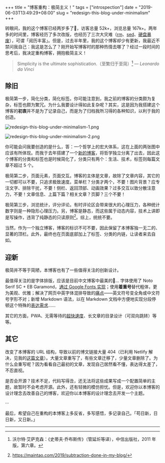 +++
title = "博客重构：极简主义！"
tags = ["introspection"]
date = "2019-06-03T13:49:29+08:00"
slug = "redesign-this-blog-under-minimalism"
+++

转眼间，我的这个博客已经两岁多了👴，访客总量 52k+，浏览总量 167k+。两年多的时间里，博客经历了多次改版，也经历了三次大灾难（[rm](/tech/rebuild-this-blog-due-to-rm.html)、[sed](/tech/a-tragedy-due-to-sed.html)、[硬盘暴废](/tech/the-importance-of-data-backup.html)），可谓「阅历丰富」。但是，过去半年里，我的这个博客却少有更新，我最近不禁问我自己：我这是怎么了？刚开始写博客时的那种热情去哪了？经过一段时间的思考后，我决定重构博客，拥抱极简主义！

> Simplicity is the ultimate sophistication.（至繁归于至简）[^1]
— *Leonardo da Vinci*

## 除旧

极简第一步，简化分类，简化标签。你可能注意到，我之前的博客的分类颇为复杂，标签也颇为繁冗。为什么我要设计得如此复杂呢？其实，这是因为我搭建这个博客的**初衷**并不是为了记录自己，而是为了归档我所习得的各种知识，以利于我的创造。

![redesign-this-blog-under-minimalism-1.png](/images/redesign-this-blog-under-minimalism-1.png "之前的分类目录树")

![redesign-this-blog-under-minimalism-2.png](/images/redesign-this-blog-under-minimalism-2.png "之前的标签页面")

你可能会问我要创造的是什么，答：一个哲学上的宏大体系，这在上面的两张图中应该有所体现。而我于去年搭建了一个[新的博客](https://yixiuer.me/)，将哲学独立分离了出去，因此这个博客的分类和标签也是时候简化了，分类只有两个：生活、技术，标签则每篇文章不超过 5 个。

极简第二步，页面元素，页面交互。博客的主体是文章，故除了文章内容，其它的一切都可以不要，只追求极致速度。菜单栏？分类才两个，不要！图片背景？应专注文字、排除干扰，不要！侧栏、返回顶部、动画效果？过多交互以致分散注意力，不要！文章信息、上篇下篇？相关文章？页脚？三个不要！

极简第三步，浏览统计，评分评论。有时评论区会带来很大的心理压力，各种统计数字则是一种隐形心理压力。另，博客是静态，而这些属于动态内容，技术上讲即是写操作，违背了纯静态的只读原则[^2]。综上，统统不要。

当然，作为一个独立博客，博客的标识不可不要，因此保留了本博客独一无二的、显著的顶栏。此外，最终也在页面底部加上了标签、分类的内链，让读者来去自如。

## 迎新

极简并不等于简陋，本博客也有了一些值得关注的创新设计。

最值得关注的是字体排版，应该是目前中文博客中最美的🌚... 字体使用了 Noto Serif SC + EB Garamond，[通过 Google Fonts 实现](/tech/noto-serif-sc-added-on-google-fonts.html)；使用**着重号**替代粗体，更为美观、优雅；解决了网页中英字体混排导致的[痛点](https://github.com/theme-next/hexo-theme-next/issues/462#issuecomment-435429592)——英文符号变全角或中文符号字形不对；新增 Markdown 语法，以在 Markdown 文档中方便地实现分段停顿这个特殊的[表达需求](/tech/the-philosophy-of-web-typography-text-indent-or-margin.html#表达需求)……

其它的方面，PWA、无需等待的[超快速度](/tech/speed-up-hexo.html)、长文章的目录设计（可双向跳转）等等。

## 其它

改变了本博客的 URL 结构，导致以前的博文链接大量 404（已利用 Netlify 解决，见我的[这篇文章](/tech/deploy-static-site-to-netlify.html)）。大量文章重写了，有些文章迁移了，少量文章删除了。为什么会重写呢？因为看看自己最初的文章，发现自己居然看不懂，表达得太差了，不忍直视。

是否会开源？技术不足，代码写得丑，还无法将这些成果写成一个配置简单的主题，故暂时不会考虑开源。此外，还有轻微的模仿担忧。但是，欢迎你以本博客的设计理念去改善自己的博客，欢迎你以本博客的设计理念去开发一个主题。

···

最后，希望自己在重构的本博客上多反省，多写感悟，多记录自己。「苟日新，日日新，又日新。」

---

[^1]: 沃尔特·艾萨克森：《史蒂夫·乔布斯传》（管延圻等译），中信出版社，2011 年版，第六章。
[^2]: https://maintao.com/2019/subtraction-done-in-my-blog/
